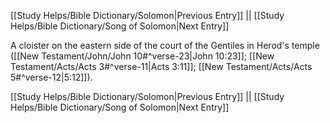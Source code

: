 [[Study Helps/Bible Dictionary/Solomon|Previous Entry]]  ||  [[Study Helps/Bible Dictionary/Song of Solomon|Next Entry]]

 A cloister on the eastern side of the court of the Gentiles in Herod's temple ([[New Testament/John/John 10#^verse-23|John 10:23]]; [[New Testament/Acts/Acts 3#^verse-11|Acts 3:11]]; [[New Testament/Acts/Acts 5#^verse-12|5:12]]).

[[Study Helps/Bible Dictionary/Solomon|Previous Entry]]  ||  [[Study Helps/Bible Dictionary/Song of Solomon|Next Entry]]